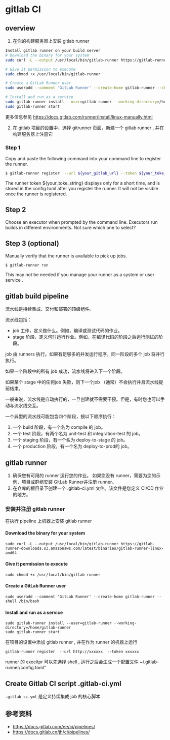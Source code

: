 # gitlab CI

## overview


1. 在你的构建服务器上安装 gitlab runner

```sh
Install gitlab runner on your build server
# Download the binary for your system
sudo curl -L --output /usr/local/bin/gitlab-runner https://gitlab-runner-downloads.s3.amazonaws.com/latest/binaries/gitlab-runner-linux-arm64

# Give it permission to execute
sudo chmod +x /usr/local/bin/gitlab-runner

# Create a GitLab Runner user
sudo useradd --comment 'GitLab Runner' --create-home gitlab-runner --shell /bin/bash

# Install and run as a service
sudo gitlab-runner install --user=gitlab-runner --working-directory=/home/gitlab-runner
sudo gitlab-runner start

```

更多信息参见 https://docs.gitlab.com/runner/install/linux-manually.html

2. 在 gitlab 项目的设置中，选择 gitrunner 页面，新建一个 gitlab runner , 并在构建服务器上注册它

### Step 1

Copy and paste the following command into your command line to register the runner.
```sh
$ gitlab-runner register  --url ${your_gitlab_url} --token ${your_toke_string}
```

The runner token ${your_toke_string}  displays only for a short time, and is stored in the config.toml after you register the runner. It will not be visible once the runner is registered.

## Step 2

Choose an executor when prompted by the command line. Executors run builds in different environments. Not sure which one to select?

## Step 3 (optional)
Manually verify that the runner is available to pick up jobs.
```sh
$ gitlab-runner run
```

This may not be needed if you manage your runner as a system or user service .


## gitlab build pipeline

流水线是持续集成、交付和部署的顶级组件。

流水线包括：

* job 工作，定义做什么。例如，编译或测试代码的作业。
* stage 阶段，定义何时运行作业。例如，在编译代码的阶段之后运行测试的阶段。

job 由 runners 执行。如果有足够多的并发运行程序，同一阶段的多个 job 将并行执行。

如果一个阶段中的所有 job 成功，流水线将进入下一个阶段。

如果某个 stage 中的任何job 失败，则下一个job （通常）不会执行并且流水线提前结束。

一般来说，流水线是自动执行的，一旦创建就不需要干预。但是，有时您也可以手动与流水线交互。

一个典型的流水线可能包含四个阶段，按以下顺序执行：

1. 一个 build 阶段，有一个名为 compile 的 job。
2. 一个 test 阶段，有两个名为 unit-test 和 integration-test 的 job。
3. 一个 staging 阶段，有一个名为 deploy-to-stage 的 job。
4. 一个 production 阶段，有一个名为 deploy-to-prod的 job。

## gitlab runner

1. 确保您有可用的 runner 运行您的作业。 如果您没有 runner，需要为您的示例、项目或群组安装 GitLab Runner并注册 runner。
2. 在仓库的根目录下创建一个 .gitlab-ci.yml 文件。该文件是您定义 CI/CD 作业的地方。

### 安装并注册 gitlab runner

在执行 pipeline 上机器上安装 gitlab runner

#### Download the binary for your system

```
sudo curl -L --output /usr/local/bin/gitlab-runner https://gitlab-runner-downloads.s3.amazonaws.com/latest/binaries/gitlab-runner-linux-amd64
```

#### Give it permission to execute
```
sudo chmod +x /usr/local/bin/gitlab-runner
```

#### Create a GitLab Runner user
```
sudo useradd --comment 'GitLab Runner' --create-home gitlab-runner --shell /bin/bash
```

#### Install and run as a service

```
sudo gitlab-runner install --user=gitlab-runner --working-directory=/home/gitlab-runner
sudo gitlab-runner start
```

在项目的设置中添加 gitlab runner , 并在作为 runner 的机器上运行

```
gitlab-runner register  --url http://xxxxxx  --token xxxxxx
```

runner 的 execitpr 可以先选择 shell , 运行之后会生成一个配置文件 ~/.gitlab-runner/config.toml"

## Create Gitlab CI script .gitlab-ci.yml 

`.gitlab-ci.yml` 是定义持续集成 job 的核心脚本

## 参考资料
* https://docs.gitlab.com/ee/ci/pipelines/
* https://docs.gitlab.cn/jh/ci/pipelines/